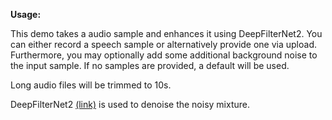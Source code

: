 **Usage:**

This demo takes a audio sample and enhances it using DeepFilterNet2.
You can either record a speech sample or alternatively provide one via upload.
Furthermore, you may optionally add some additional background noise to the input sample.
If no samples are provided, a default will be used.

Long audio files will be trimmed to 10s.

DeepFilterNet2 [(link)](https://github.com/Rikorose/DeepFilterNet) is used to denoise the noisy mixture.
